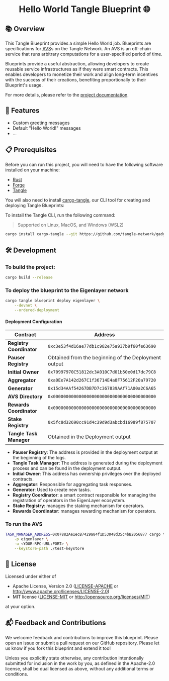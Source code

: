 # <h1 align="center">Hello World Tangle Blueprint 🌐</h1>

## 📚 Overview

This Tangle Blueprint provides a simple Hello World job.
Blueprints are specifications for <abbr title="Actively Validated Services">AVS</abbr>s on the Tangle Network. An AVS is
an off-chain service that runs arbitrary computations for a user-specified period of time.

Blueprints provide a useful abstraction, allowing developers to create reusable service infrastructures as if they were
smart contracts. This enables developers to monetize their work and align long-term incentives with the success of their
creations, benefiting proportionally to their Blueprint's usage.

For more details, please refer to the [project documentation](https://docs.tangle.tools/developers/blueprints/introduction).

## 🚀 Features

- Custom greeting messages
- Default "Hello World!" messages
- ...

## 📋 Prerequisites

Before you can run this project, you will need to have the following software installed on your machine:

- [Rust](https://www.rust-lang.org/tools/install)
- [Forge](https://getfoundry.sh)
- [Tangle](https://docs.tangle.tools/developers/cli/installation)

You will also need to install [cargo-tangle](https://crates.io/crates/cargo-tangle), our CLI tool for creating and
deploying Tangle Blueprints:

To install the Tangle CLI, run the following command:

> Supported on Linux, MacOS, and Windows (WSL2)

```bash
cargo install cargo-tangle --git https://github.com/tangle-network/gadget --force
```

## 🛠️ Development

### To build the project:

```sh
cargo build --release
```

### To deploy the blueprint to the Eigenlayer network

```sh
cargo tangle blueprint deploy eigenlayer \
    --devnet \
    --ordered-deployment
```

#### Deployment Configuration

| **Contract**             | **Address**                                          |
| ------------------------ | ---------------------------------------------------- |
| **Registry Coordinator** | `0xc3e53f4d16ae77db1c982e75a937b9f60fe63690`         |
| **Pauser Registry**      | Obtained from the beginning of the Deployment output |
| **Initial Owner**        | `0x70997970C51812dc3A010C7d01b50e0d17dc79C8`         |
| **Aggregator**           | `0xa0Ee7A142d267C1f36714E4a8F75612F20a79720`         |
| **Generator**            | `0x15d34AAf54267DB7D7c367839AAf71A00a2C6A65`         |
| **AVS Directory**        | `0x0000000000000000000000000000000000000000`         |
| **Rewards Coordinator**  | `0x0000000000000000000000000000000000000000`         |
| **Stake Registry**       | `0x5fc8d32690cc91d4c39d9d3abcbd16989f875707`         |
| **Tangle Task Manager**  | Obtained in the Deployment output                    |

- **Pauser Registry**: The address is provided in the deployment output at the beginning of the logs.
- **Tangle Task Manager**: The address is generated during the deployment process and can be found in the deployment output.
- **Initial Owner**: This address has ownership privileges over the deployed contracts.
- **Aggregator**: Responsible for aggregating task responses.
- **Generator**: Used to create new tasks.
- **Registry Coordinator**: a smart contract responsible for managing the registration of operators in the EigenLayer ecosystem.
- **Stake Registry**: manages the staking mechanism for operators.
- **Rewards Coordinator**: manages rewarding mechanism for operators.

### To run the AVS

```bash
TASK_MANAGER_ADDRESS=0x07882Ae1ecB7429a84f1D53048d35c4bB2056877 cargo tangle blueprint run \
    -p eigenlayer \
    -u <YOUR-RPC-URL:PORT> \
    --keystore-path ./test-keystore

```

## 📜 License

Licensed under either of

- Apache License, Version 2.0
  ([LICENSE-APACHE](LICENSE-APACHE) or http://www.apache.org/licenses/LICENSE-2.0)
- MIT license
  ([LICENSE-MIT](LICENSE-MIT) or http://opensource.org/licenses/MIT)

at your option.

## 📬 Feedback and Contributions

We welcome feedback and contributions to improve this blueprint.
Please open an issue or submit a pull request on our GitHub repository.
Please let us know if you fork this blueprint and extend it too!

Unless you explicitly state otherwise, any contribution intentionally submitted
for inclusion in the work by you, as defined in the Apache-2.0 license, shall be
dual licensed as above, without any additional terms or conditions.
